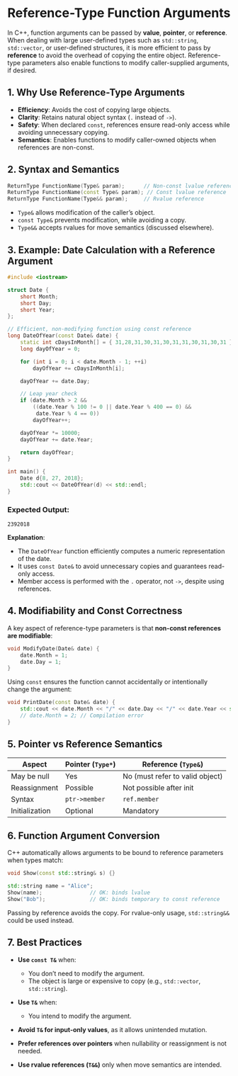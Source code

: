 # Reference-Type Function Arguments

In C++, function arguments can be passed by **value**, **pointer**, or **reference**. When dealing with large user-defined types such as `std::string`, `std::vector`, or user-defined structures, it is more efficient to pass by **reference** to avoid the overhead of copying the entire object. Reference-type parameters also enable functions to modify caller-supplied arguments, if desired.

## 1. **Why Use Reference-Type Arguments**

- **Efficiency**: Avoids the cost of copying large objects.
- **Clarity**: Retains natural object syntax (`.` instead of `->`).
- **Safety**: When declared `const`, references ensure read-only access while avoiding unnecessary copying.
- **Semantics**: Enables functions to modify caller-owned objects when references are non-const.

## 2. **Syntax and Semantics**

```cpp
ReturnType FunctionName(Type& param);      // Non-const lvalue reference
ReturnType FunctionName(const Type& param); // Const lvalue reference
ReturnType FunctionName(Type&& param);     // Rvalue reference
```

- `Type&` allows modification of the caller’s object.
- `const Type&` prevents modification, while avoiding a copy.
- `Type&&` accepts rvalues for move semantics (discussed elsewhere).

## 3. **Example: Date Calculation with a Reference Argument**

```cpp
#include <iostream>

struct Date {
    short Month;
    short Day;
    short Year;
};

// Efficient, non-modifying function using const reference
long DateOfYear(const Date& date) {
    static int cDaysInMonth[] = { 31,28,31,30,31,30,31,31,30,31,30,31 };
    long dayOfYear = 0;

    for (int i = 0; i < date.Month - 1; ++i)
        dayOfYear += cDaysInMonth[i];

    dayOfYear += date.Day;

    // Leap year check
    if (date.Month > 2 &&
        ((date.Year % 100 != 0 || date.Year % 400 == 0) &&
         date.Year % 4 == 0))
        dayOfYear++;

    dayOfYear *= 10000;
    dayOfYear += date.Year;

    return dayOfYear;
}

int main() {
    Date d{8, 27, 2018};
    std::cout << DateOfYear(d) << std::endl;
}
```

### **Expected Output:**

```
2392018
```

**Explanation**:

- The `DateOfYear` function efficiently computes a numeric representation of the date.
- It uses `const Date&` to avoid unnecessary copies and guarantees read-only access.
- Member access is performed with the `.` operator, not `->`, despite using references.

## 4. **Modifiability and Const Correctness**

A key aspect of reference-type parameters is that **non-const references are modifiable**:

```cpp
void ModifyDate(Date& date) {
    date.Month = 1;
    date.Day = 1;
}
```

Using `const` ensures the function cannot accidentally or intentionally change the argument:

```cpp
void PrintDate(const Date& date) {
    std::cout << date.Month << "/" << date.Day << "/" << date.Year << std::endl;
    // date.Month = 2; // Compilation error
}
```

## 5. **Pointer vs Reference Semantics**

| Aspect         | Pointer (`Type*`) | Reference (`Type&`)             |
| -------------- | ----------------- | ------------------------------- |
| May be null    | Yes               | No (must refer to valid object) |
| Reassignment   | Possible          | Not possible after init         |
| Syntax         | `ptr->member`     | `ref.member`                    |
| Initialization | Optional          | Mandatory                       |

## 6. **Function Argument Conversion**

C++ automatically allows arguments to be bound to reference parameters when types match:

```cpp
void Show(const std::string& s) {}

std::string name = "Alice";
Show(name);               // OK: binds lvalue
Show("Bob");              // OK: binds temporary to const reference
```

Passing by reference avoids the copy. For rvalue-only usage, `std::string&&` could be used instead.

## 7. **Best Practices**

- **Use `const T&`** when:

  - You don’t need to modify the argument.
  - The object is large or expensive to copy (e.g., `std::vector`, `std::string`).

- **Use `T&`** when:

  - You intend to modify the argument.

- **Avoid `T&` for input-only values**, as it allows unintended mutation.
- **Prefer references over pointers** when nullability or reassignment is not needed.
- **Use rvalue references (`T&&`)** only when move semantics are intended.
